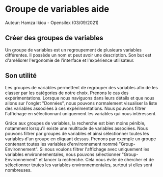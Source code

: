 # Groupe de variables aide

Auteur: Hamza Ikiou - Opensilex (03/09/2021)

## Créer des groupes de variables

Un groupe de variables est un regroupement de plusieurs variables différentes.
Il possède un nom et peut avoir une description.
Son but est d'améliorer l'ergonomie de l'interface et l'expérience utilisateur.
 
## Son utilité

Les groupes de variables permettent de regrouper des variables afin de les classer par les catégories de notre choix.
Prenons le cas des expérimentations. Lorsque nous naviguons dans leurs détails et que nous allons sur l'onglet "Données", nous pouvons normalement visualiser la liste des variables associées à ces expérimentations. Nous pouvons filtrer l'affichage en sélectionnant uniquement les variables qui nous intéressent.

Grâce aux groupes de variables, la recherche est bien moins pénible, notamment lorsqu'il existe une multitude de variables associées.
Nous pouvons filtrer par groupes de variables et ainsi sélectionner toutes les variables d'un groupe en cliquant dessus.
Prenons par exemple un groupe contenant toutes les variables d'environnement nommé "Group-Environnement". Si nous voulons filtrer l'affichage avec uniquement les variables environnementales, nous pouvons sélectionner "Group-Environnement" et lancer la recherche. Cela nous évite de chercher et de sélectionner toutes les variables environnementales, surtout si elles sont nombreuses.